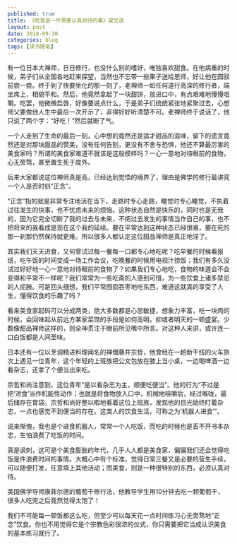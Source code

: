 ```yaml
---
published: true
title: 《吃饭是一件需要认真对待的事》梁文道
layout: post
date: 2018-09-30
categories: blog
tags: [读书随笔]
---
```

  
有一位日本大禅师，日日修行，也没什么别的嗜好，唯独喜欢甜食。在他病重的时候，弟子们从全国各地赶来探望，当然也不忘带一些果子送给恩师，好让他在圆寂前尝一尝。终于到了快要坐化的那一刻了，老禅师一如任何道行高深的修行者，端坐席上，相貌平和。然后，他竟然拿起了一块甜饼，放进口中，有点艰难地慢慢咀嚼。吃罢，他微微启唇，好像要说点什么，于是弟子们统统紧张地紧聚过去，心想师父要做他人生中最后一次开示了，非得好好听清楚不可。老禅师终于说话了，他只说了两个字：“好吃！”然后就断了气。

一个人走到了生命的最后一刻，心中想的竟然还是适才甜品的滋味，留下的遗言竟然还是对那块甜品的赞美，没有任何告别，更没有不舍与恐惧，他还不算最厉害的美食家吗？所谓的美食家难道不就该是这般模样吗？一心一意地对待眼前的食物，心无旁骛，甚至置生死于度外。

后来大家都说这位禅师真是高，已经达到觉悟的境界了，理由是佛学的修行最讲究一个人是否时刻“正念”。

“正念”指的就是非常专注地活在当下，走路时专心走路，睡觉时专心睡觉，不执着过往发生的快事，也不忧虑未来的烦恼。这种状态自然是快乐的，同时也是无我的，因为它完全切断了我的过去与未来，不把过去发生的事情当作自己的事，也不把将来的我看成是现在这个我的延续。要在平常达到这种状态已经很难，要在死的那一刹那仍然保持就更难。所以很多人都认定这位甜品禅师是真正地涅了。

其实我们天天进食，又何曾试过每一餐每一口都专心地吃呢？吃早餐的时候看报纸，吃午饭的时间变成一场工作会议，吃晚餐的时候用电视汁捞饭；我们有多久没试过好好地一心一意地对待眼前的食物了？如果我们专心地吃，食物的味道会不会变得和平常不一样呢？我们常常为一些吃斋的人感到可惜，为一些饮食上诸多禁忌的人扼腕。可是回头细想，我们平常囫囵吞枣地吃东西，难道这就真的享受了人生，懂得饮食的乐趣了吗？

看来美食家起码可以分成两类，绝大多数都是心思敏捷，想象力丰富，吃一块肉的时候，会回味起从前远方某家菜馆的手段是如何高明，抑或者明天的一顿盛宴。少数像甜品禅师这样的，则全神贯注于眼前所见嘴中所言。对这种人来讲，或许连一口白饭都是人间至味。

日本还有一位以烹调精进料理闻名的禅僧藤井宗哲，他曾经在一趟新干线的火车旅次上遇见一位青年，这个年轻的上班族把公文包放在膝上当小桌，一边喝啤酒一边看杂志，还拿了个便当出来吃。

宗哲和尚注意到，这位青年“是以看杂志为主，顺便吃便当”。他的行为“不过是把‘进食’当作机能性动作；也就是将食物放入口中，机械地咀嚼后，经过喉咙，最后储存在胃袋。宗哲和尚好整以暇地看着这位上班族，发现他的目光始终盯着杂志，一点也感觉不到便当的存在。这类人的饮食生活，可称之为‘机器人进食’”。

说来惭愧，我也是个进食机器人，常常一个人吃饭，而吃的时候也是丢不开书本杂志，生怕浪费了吃饭的时间。

真是讽刺，这可是个美食膨胀的年代，几乎人人都是美食家，偏偏我们还会觉得吃饭是件浪费时间的事情。大概心中有个标准，觉得日常三餐又是必要的营生手续，可以随便打发，任意填上其他活动；而美食，则是一种很特别的东西，必须认真对待。

美国佛学导师康菲尔德的葡萄干修行法，他教导学生用10分钟去吃一颗葡萄干，很多人吃完之后竟然觉得太饱了！

我们不可能每一顿饭都这么吃，但至少可以每天花一点时间练习心无旁骛地“正念”饮食。你也不用觉得它是个宗教色彩很浓的仪式，你只需要把它当成认识美食的基本练习就行了。

